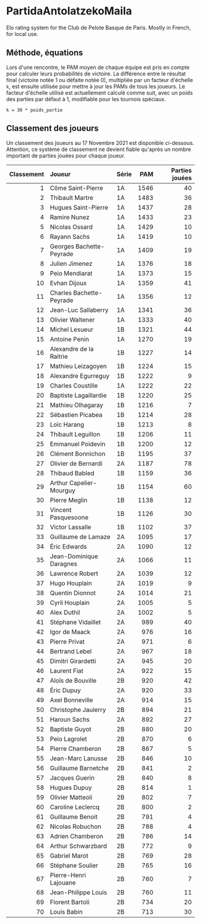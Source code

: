 # PartidaAntolatzekoMaila
Elo rating system for the Club de Pelote Basque de Paris. Mostly in French, for local use.

## Méthode, équations
Lors d'une rencontre, le PAM moyen de chaque équipe est pris en compte pour calculer leurs probabilités de victoire. La différence entre le résultat final (victoire notée 1 ou défaite notée 0), multipliée par un facteur d'échelle `k`, est ensuite utilisée pour mettre à jour les PAMs de tous les joueurs. Le facteur d'échelle utilisé est actuellement calculé comme suit, avec un poids des parties par défaut à 1, modifiable pour les tournois spéciaux.

```
k = 30 * poids_partie
```

## Classement des joueurs
Un classement des joueurs au 17 Novembre 2021 est disponible ci-dessous. Attention, ce système de classement ne devient fiable qu'après un nombre important de parties jouées pour chaque joueur.

|   Classement | Joueur                   | Série   |   PAM |   Parties jouées |
|-------------:|:-------------------------|:--------|------:|-----------------:|
|            1 | Côme Saint-Pierre        | 1A      |  1546 |               40 |
|            2 | Thibault Martre          | 1A      |  1483 |               36 |
|            3 | Hugues Saint-Pierre      | 1A      |  1437 |               28 |
|            4 | Ramire Nunez             | 1A      |  1433 |               23 |
|            5 | Nicolas Ossard           | 1A      |  1429 |               10 |
|            6 | Rayann Sachs             | 1A      |  1419 |               10 |
|            7 | Georges Bachette-Peyrade | 1A      |  1409 |               19 |
|            8 | Julien Jimenez           | 1A      |  1376 |               18 |
|            9 | Peio Mendiarat           | 1A      |  1373 |               15 |
|           10 | Evhan Dijoux             | 1A      |  1359 |               41 |
|           11 | Charles Bachette-Peyrade | 1A      |  1356 |               12 |
|           12 | Jean-Luc Sallaberry      | 1A      |  1341 |               36 |
|           13 | Olivier Waltener         | 1A      |  1333 |               40 |
|           14 | Michel Lesueur           | 1B      |  1321 |               44 |
|           15 | Antoine Penin            | 1A      |  1270 |               19 |
|           16 | Alexandre de la Raitrie  | 1B      |  1227 |               14 |
|           17 | Mathieu Leizagoyen       | 1B      |  1224 |               15 |
|           18 | Alexandre Egurreguy      | 1B      |  1222 |                9 |
|           19 | Charles Coustille        | 1A      |  1222 |               22 |
|           20 | Baptiste Lagaillardie    | 1B      |  1220 |               25 |
|           21 | Mathieu Olhagaray        | 1B      |  1216 |                7 |
|           22 | Sébastien Picabea        | 1B      |  1214 |               28 |
|           23 | Loïc Harang              | 1B      |  1213 |                8 |
|           24 | Thibault Leguillon       | 1B      |  1206 |               11 |
|           25 | Emmanuel Poidevin        | 1B      |  1200 |               12 |
|           26 | Clément Bonnichon        | 1B      |  1195 |               37 |
|           27 | Olivier de Bernardi      | 2A      |  1187 |               78 |
|           28 | Thibaud Babled           | 1B      |  1159 |               36 |
|           29 | Arthur Capelier-Mourguy  | 1B      |  1154 |               60 |
|           30 | Pierre Meglin            | 1B      |  1138 |               12 |
|           31 | Vincent Pasquesoone      | 1B      |  1126 |               30 |
|           32 | Victor Lassalle          | 1B      |  1102 |               37 |
|           33 | Guillaume de Lamaze      | 2A      |  1095 |               17 |
|           34 | Éric Edwards             | 2A      |  1090 |               12 |
|           35 | Jean-Dominique Daragnes  | 2A      |  1066 |               11 |
|           36 | Lawrence Robert          | 2A      |  1039 |               12 |
|           37 | Hugo Houplain            | 2A      |  1019 |                9 |
|           38 | Quentin Dionnot          | 2A      |  1014 |               21 |
|           39 | Cyril Houplain           | 2A      |  1005 |                5 |
|           40 | Alex Duthil              | 2A      |  1002 |                5 |
|           41 | Stéphane Vidaillet       | 2A      |   989 |               40 |
|           42 | Igor de Maack            | 2A      |   976 |               16 |
|           43 | Pierre Privat            | 2A      |   971 |                6 |
|           44 | Bertrand Lebel           | 2A      |   967 |               18 |
|           45 | Dimitri Girardetti       | 2A      |   945 |               20 |
|           46 | Laurent Fiat             | 2A      |   922 |               15 |
|           47 | Aloïs de Bouville        | 2B      |   920 |               42 |
|           48 | Éric Dupuy               | 2A      |   920 |               33 |
|           49 | Axel Bonneville          | 2A      |   914 |               15 |
|           50 | Christophe Jaulerry      | 2B      |   894 |               21 |
|           51 | Haroun Sachs             | 2A      |   892 |               27 |
|           52 | Baptiste Guyot           | 2B      |   880 |               20 |
|           53 | Peio Lagrolet            | 2B      |   870 |                6 |
|           54 | Pierre Chamberon         | 2B      |   867 |                5 |
|           55 | Jean-Marc Lanusse        | 2B      |   846 |               10 |
|           56 | Guillaume Barnetche      | 2B      |   841 |                2 |
|           57 | Jacques Guerin           | 2B      |   840 |                8 |
|           58 | Hugues Dupuy             | 2B      |   814 |                1 |
|           59 | Olivier Matteoli         | 2B      |   802 |                7 |
|           60 | Caroline Leclercq        | 2B      |   800 |                2 |
|           61 | Guillaume Benoit         | 2B      |   791 |                4 |
|           62 | Nicolas Robuchon         | 2B      |   788 |                4 |
|           63 | Adrien Chamberon         | 2B      |   786 |               14 |
|           64 | Arthur Schwarzbard       | 2B      |   772 |                9 |
|           65 | Gabriel Marot            | 2B      |   769 |               28 |
|           66 | Stéphane Soulier         | 2B      |   765 |               16 |
|           67 | Pierre-Henri Lajouane    | 2B      |   760 |                7 |
|           68 | Jean-Philippe Louis      | 2B      |   760 |               11 |
|           69 | Florent Bartoli          | 2B      |   734 |               20 |
|           70 | Louis Babin              | 2B      |   713 |               30 |
